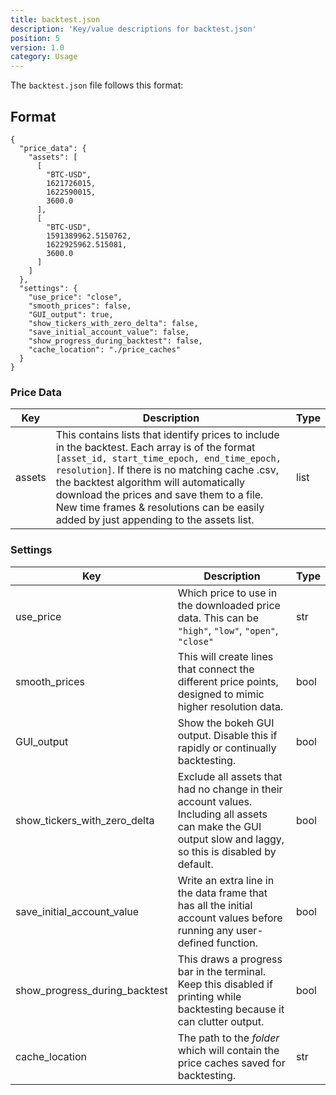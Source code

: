 ```yaml
---
title: backtest.json
description: 'Key/value descriptions for backtest.json'
position: 5
version: 1.0
category: Usage
---
```


The `backtest.json` file follows this format:

## Format

```json[backtest.json]
{
  "price_data": {
    "assets": [
      [
        "BTC-USD",
        1621726015,
        1622590015,
        3600.0
      ],
      [
        "BTC-USD",
        1591389962.5150762,
        1622925962.515081,
        3600.0
      ]
    ]
  },
  "settings": {
    "use_price": "close",
    "smooth_prices": false,
    "GUI_output": true,
    "show_tickers_with_zero_delta": false,
    "save_initial_account_value": false,
    "show_progress_during_backtest": false,
    "cache_location": "./price_caches"
  }
}
```

### Price Data

| Key    | Description                                                  | Type |
| ------ | ------------------------------------------------------------ | ---- |
| assets | This contains lists that identify prices to include in the backtest. Each array is of the format `[asset_id, start_time_epoch, end_time_epoch, resolution]`. If there is no matching cache .csv, the backtest algorithm will automatically download the prices and save them to a file. New time frames & resolutions can be easily added by just appending to the assets list. | list |

### Settings

| Key                           | Description                                                  | Type |
| ----------------------------- | ------------------------------------------------------------ | ---- |
| use_price                     | Which price to use in the downloaded price data. This can be `"high"`, `"low"`, `"open"`, `"close"` | str  |
| smooth_prices                 | This will create lines that connect the different price points, designed to mimic higher resolution data. | bool |
| GUI_output                    | Show the bokeh GUI output. Disable this if rapidly or continually backtesting. | bool |
| show_tickers_with_zero_delta  | Exclude all assets that had no change in their account values. Including all assets can make the GUI output slow and laggy, so this is disabled by default. | bool |
| save_initial_account_value    | Write an extra line in the data frame that has all the initial account values before running any user-defined function. | bool |
| show_progress_during_backtest | This draws a progress bar in the terminal. Keep this disabled if printing while backtesting because it can clutter output. | bool |
| cache_location                | The path to the *folder* which will contain the price caches saved for backtesting. | str  |

